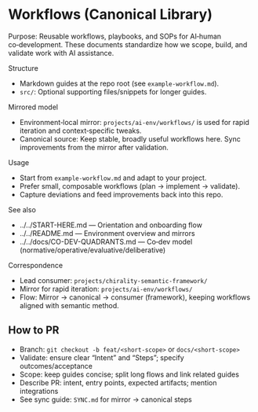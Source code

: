 # Workflows (Canonical Library)

Purpose: Reusable workflows, playbooks, and SOPs for AI‑human co‑development. These documents standardize how we scope, build, and validate work with AI assistance.

Structure
- Markdown guides at the repo root (see `example-workflow.md`).
- `src/`: Optional supporting files/snippets for longer guides.

Mirrored model
- Environment‑local mirror: `projects/ai-env/workflows/` is used for rapid iteration and context‑specific tweaks.
- Canonical source: Keep stable, broadly useful workflows here. Sync improvements from the mirror after validation.

Usage
- Start from `example-workflow.md` and adapt to your project.
- Prefer small, composable workflows (plan → implement → validate).
- Capture deviations and feed improvements back into this repo.

See also
- ../../START-HERE.md — Orientation and onboarding flow
- ../../README.md — Environment overview and mirrors
 - ../../docs/CO-DEV-QUADRANTS.md — Co‑dev model (normative/operative/evaluative/deliberative)

Correspondence
- Lead consumer: `projects/chirality-semantic-framework/`
- Mirror for rapid iteration: `projects/ai-env/workflows/`
- Flow: Mirror → canonical → consumer (framework), keeping workflows aligned with semantic method.

## How to PR

- Branch: `git checkout -b feat/<short-scope>` or `docs/<short-scope>`
- Validate: ensure clear “Intent” and “Steps”; specify outcomes/acceptance
- Scope: keep guides concise; split long flows and link related guides
- Describe PR: intent, entry points, expected artifacts; mention integrations
- See sync guide: `SYNC.md` for mirror → canonical steps

